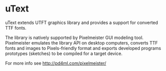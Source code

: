 uText
=====

uText extends UTFT graphics library and provides a support for converted TTF fonts.

The library is natively supported by Pixelmeister GUI modeling tool. Pixelmeister emulates the library API on desktop computers, converts TTF fonts and images to Pixels-friendly format and exports developed programs prototypes (sketches) to be compiled for a target device.

For more info see http://pd4ml.com/pixelmeister/

